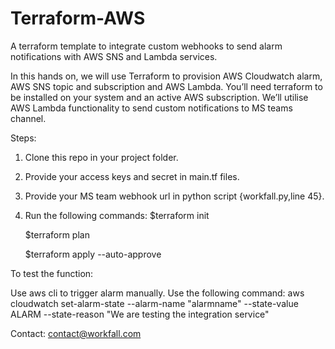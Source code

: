 # Terraform-AWS

A terraform template to integrate custom webhooks to send alarm notifications with AWS SNS and Lambda services.

In this hands on, we will use Terraform to provision AWS Cloudwatch alarm, AWS SNS topic and subscription and AWS Lambda. You’ll need terraform to be installed on your system and an active AWS subscription. We’ll utilise AWS Lambda functionality to send custom notifications to MS teams channel.

Steps:

1. Clone this repo in your project folder.
2. Provide your access keys and secret in main.tf files.
3. Provide your MS team webhook url in python script {workfall.py,line 45}.
4. Run the following commands:
    $terraform init
        
    $terraform plan
        
    $terraform apply --auto-approve


To test the function:

Use aws cli to trigger alarm manually. Use the following command:
    aws cloudwatch set-alarm-state --alarm-name "alarmname" --state-value ALARM --state-reason "We are testing the integration service"


Contact:  contact@workfall.com
